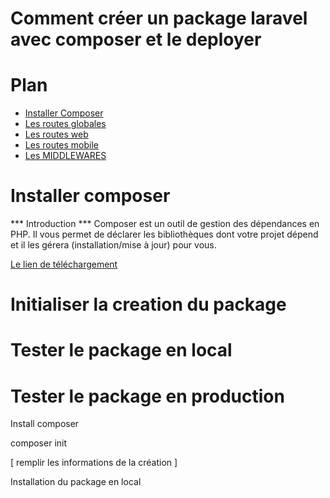 # Comment créer un package laravel avec composer et le deployer

# Plan
- <a href="#installer-composer" > Installer Composer <a/>
- <a href="#les-routes-globales-pour-tous" >Les routes globales <a/>
- <a href="#les-routes-web" >Les routes web <a/>
- <a href="#les-routes-mobile" >Les routes mobile <a/>
- <a href="#les-middlewares" >Les MIDDLEWARES <a/>



# Installer composer

*** Introduction ***
Composer est un outil de gestion des dépendances en PHP. Il vous permet de déclarer les bibliothèques dont votre projet dépend et il les gérera (installation/mise à jour) pour vous.

<a href="https://getcomposer.org/download/">Le lien de téléchargement <a/> 

# Initialiser la creation du package
# Tester le package en local
# Tester le package en production

   
Install composer

composer init

[
  remplir les informations de la création
]


Installation du package en local
